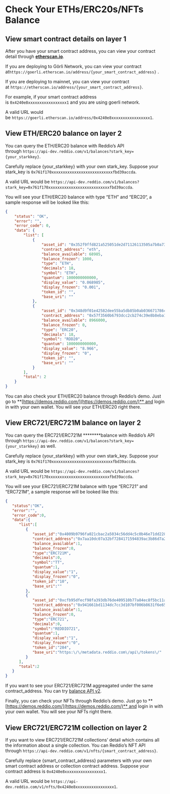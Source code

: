 # Check Your ETHs/ERC20s/NFTs Balance

## **View smart contract details on layer 1**

After you have your smart contract address, you can view your contract detail through **[etherscan.io](http://etherscan.io/)**.

If you are deploying to Görli Network, you can view your contract at`https://goerli.etherscan.io/address/{your_smart_contract_address}` .

If you are deploying to mainnet, you can view your contract at `https://etherscan.io/address/{your_smart_contract_address}`.

For example, if your smart contract address is `0x4240e8xxxxxxxxxxxxxxxxx1` and you are using goerli network.

A valid URL would be `https://goerli.etherscan.io/address/0x4240e8xxxxxxxxxxxxxxxxx1`.

## View ****ETH/ERC20 balance on layer 2****

You can query the ETH/ERC20 balance with Reddio’s API through `https://api-dev.reddio.com/v1/balances?stark_key={your_starkkey}`.

Carefully replace {your_starkkey} with your own stark_key. Suppose your stark_key is `0x761f170xxxxxxxxxxxxxxxxxxxxxxxxxxxfbd39accda`.

A valid URL would be `https://api-dev.reddio.com/v1/balances?stark_key=0x761f170xxxxxxxxxxxxxxxxxxxxxxxxxxxfbd39accda`.

You will see your ETH/ERC20 balance with type “ETH” and “ERC20“, a sample response will be looked like this:

```json
{
    "status": "OK",
    "error": "",
    "error_code": 0,
    "data": {
        "list": [
            {
                "asset_id": "0x352f9ffd821a525051de2d71126113505a7b0a73d98dbc0ac0ff343cfbdef5e",
                "contract_address": "eth",
                "balance_available": 68985,
                "balance_frozen": 1000,
                "type": "ETH",
                "decimals": 18,
                "symbol": "ETH",
                "quantum": 1000000000000,
                "display_value": "0.068985",
                "display_frozen": "0.001",
                "token_id": "",
                "base_uri": ""
            },
            {
                "asset_id": "0x348d9f01e42582dee55ba5db85b0ab036671786ca9e140642d7b7a010abb159",
                "contract_address": "0x57f3560b6793dcc2cb274c39e8b8eba1dd18a086",
                "balance_available": 8966000,
                "balance_frozen": 0,
                "type": "ERC20",
                "decimals": 18,
                "symbol": "RDD20",
                "quantum": 1000000000000,
                "display_value": "8.966",
                "display_frozen": "0",
                "token_id": "",
                "base_uri": ""
            }
        ],
        "total": 2
    }
}
```

You can also check your ETH/ERC20 balance through Reddio’s demo. Just go to **[https://demos.reddio.com/](https://demos.reddio.com/)** and login in with your own wallet. You will see your ETH/ERC20 right there.

## View ****ERC721/ERC721M balance on layer 2****

You can query the ERC721/ERC721M ********balance with Reddio’s API through `https://api-dev.reddio.com/v1/balances?stark_key={your_starkkey}` as well.

Carefully replace {your_starkkey} with your own stark_key. Suppose your stark_key is `0x761f170xxxxxxxxxxxxxxxxxxxxxxxxxxxfbd39accda`.

A valid URL would be `https://api-dev.reddio.com/v1/balances?stark_key=0x761f170xxxxxxxxxxxxxxxxxxxxxxxxxxxfbd39accda`.

You will see your ERC721/ERC721M balance with type “ERC721” and “ERC721M“, a sample response will be looked like this:

```json
{
   "status":"OK",
   "error":"",
   "error_code":0,
   "data":{
      "list":[
         {
            "asset_id":"0x4009b9796fa021cbac2a5034c56dd4c5c0b46e71dd22856a9a2ff2736324552",
            "contract_address":"0x7aa10dc07a32bf7284171594839ac3b86d7a23aa",
            "balance_available":1,
            "balance_frozen":0,
            "type":"ERC721M",
            "decimals":0,
            "symbol":"TT",
            "quantum":1,
            "display_value":"1",
            "display_frozen":"0",
            "token_id":"10",
            "base_uri":""
         },
         {
            "asset_id":"0xcfb95dfecf98fa393db76de409510b77a84ec8f5bc11a70fdb0a885eb11624",
            "contract_address":"0x941661bd1134dc7cc3d107bf006b8631f6e65ad5",
            "balance_available":1,
            "balance_frozen":0,
            "type":"ERC721",
            "decimals":0,
            "symbol":"REDDIO721",
            "quantum":1,
            "display_value":"1",
            "display_frozen":"0",
            "token_id":"284",
            "base_uri":"https:\/\/metadata.reddio.com\/api\/tokens\/"
         }
      ],
      "total":2
   }
}
```

If you want to see your ERC721/ERC721M aggreagated under the same contract_address. You can try [balance API v2](https://docs.reddio.com/guide/api-reference/balance.html#get-balances-v2).

Finally, you can check your NFTs through Reddio’s demo. Just go to **[https://demos.reddio.com/](https://demos.reddio.com/)** and login in with your own wallet. You will see your NFTs right there.

## View ****ERC721/ERC721M collection on layer 2****

If you want to view ERC721/ERC721M collections’ detail which contains all the information about a single collection. You can Reddio’s NFT API through `https://api-dev.reddio.com/v1/nfts/{smart_contract_address}`.

Carefully replace {smart_contract_address} parameters with your own smart contract address or collection contract address. Suppose your contract address is `0x4240e8xxxxxxxxxxxxxxxxx1`.

A valid URL would be `https://api-dev.reddio.com/v1/nfts/0x4240e8xxxxxxxxxxxxxxxxx1`.